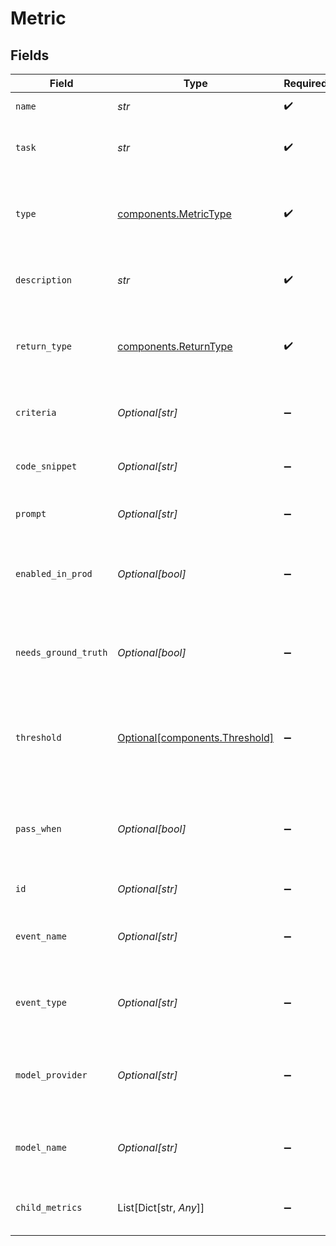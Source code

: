 # Metric


## Fields

| Field                                                                  | Type                                                                   | Required                                                               | Description                                                            |
| ---------------------------------------------------------------------- | ---------------------------------------------------------------------- | ---------------------------------------------------------------------- | ---------------------------------------------------------------------- |
| `name`                                                                 | *str*                                                                  | :heavy_check_mark:                                                     | Name of the metric                                                     |
| `task`                                                                 | *str*                                                                  | :heavy_check_mark:                                                     | Name of the project associated with metric                             |
| `type`                                                                 | [components.MetricType](../../models/components/metrictype.md)         | :heavy_check_mark:                                                     | Type of the metric - "custom", "model", "human" or "composite"         |
| `description`                                                          | *str*                                                                  | :heavy_check_mark:                                                     | Short description of what the metric does                              |
| `return_type`                                                          | [components.ReturnType](../../models/components/returntype.md)         | :heavy_check_mark:                                                     | The data type of the metric value - "boolean", "float", "string"       |
| `criteria`                                                             | *Optional[str]*                                                        | :heavy_minus_sign:                                                     | Criteria for human or composite metrics                                |
| `code_snippet`                                                         | *Optional[str]*                                                        | :heavy_minus_sign:                                                     | Associated code block for the metric                                   |
| `prompt`                                                               | *Optional[str]*                                                        | :heavy_minus_sign:                                                     | Evaluator prompt for the metric                                        |
| `enabled_in_prod`                                                      | *Optional[bool]*                                                       | :heavy_minus_sign:                                                     | Whether to compute on all production events automatically              |
| `needs_ground_truth`                                                   | *Optional[bool]*                                                       | :heavy_minus_sign:                                                     | Whether a ground truth (on metadata) is required to compute it         |
| `threshold`                                                            | [Optional[components.Threshold]](../../models/components/threshold.md) | :heavy_minus_sign:                                                     | Threshold for numeric metrics to decide passing or failing in tests    |
| `pass_when`                                                            | *Optional[bool]*                                                       | :heavy_minus_sign:                                                     | Threshold for boolean metrics to decide passing or failing in tests    |
| `id`                                                                   | *Optional[str]*                                                        | :heavy_minus_sign:                                                     | Unique idenitifier                                                     |
| `event_name`                                                           | *Optional[str]*                                                        | :heavy_minus_sign:                                                     | Name of event that the metric is set to be computed on                 |
| `event_type`                                                           | *Optional[str]*                                                        | :heavy_minus_sign:                                                     | Type of event that the metric is set to be computed on                 |
| `model_provider`                                                       | *Optional[str]*                                                        | :heavy_minus_sign:                                                     | Provider of the model, formatted as a LiteLLM provider prefix          |
| `model_name`                                                           | *Optional[str]*                                                        | :heavy_minus_sign:                                                     | Name of the model, formatted as a LiteLLM model name                   |
| `child_metrics`                                                        | List[Dict[str, *Any*]]                                                 | :heavy_minus_sign:                                                     | Child metrics added under composite events                             |